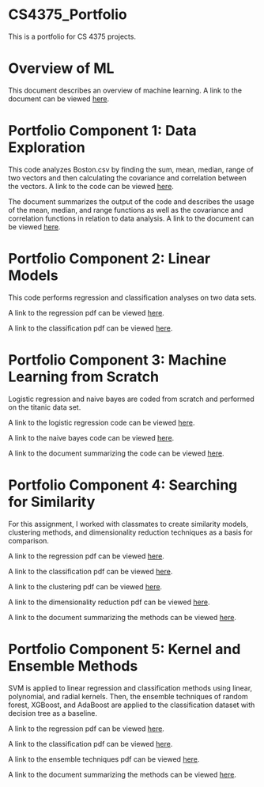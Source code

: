 # CS4375_Portfolio
This is a portfolio for CS 4375 projects.

# Overview of ML
This document describes an overview of machine learning.
A link to the document can be viewed [here](https://github.com/jchang7102/CS4375_Portfolio/blob/main/1_Overview_of_ML/Overview_of_ML.pdf).

# Portfolio Component 1: Data Exploration
This code analyzes Boston.csv by finding the sum, mean, median, range of two vectors and then calculating the covariance and correlation between the vectors.
A link to the code can be viewed [here](https://github.com/jchang7102/CS4375_Portfolio/blob/main/2_Data_Exploration/Data_Exploration.cpp).

The document summarizes the output of the code and describes the usage of the mean, median, and range functions as well as the covariance and correlation functions in relation to data analysis.
A link to the document can be viewed [here](https://github.com/jchang7102/CS4375_Portfolio/blob/main/2_Data_Exploration/Data_Exploration.pdf).

# Portfolio Component 2: Linear Models
This code performs regression and classification analyses on two data sets.

A link to the regression pdf can be viewed [here](https://github.com/jchang7102/CS4375_Portfolio/blob/main/Regression.pdf).

A link to the classification pdf can be viewed [here](https://github.com/jchang7102/CS4375_Portfolio/blob/main/Classification.pdf).

# Portfolio Component 3: Machine Learning from Scratch
Logistic regression and naive bayes are coded from scratch and performed on the titanic data set.

A link to the logistic regression code can be viewed [here](https://github.com/jchang7102/CS4375_Portfolio/blob/main/logistic_regression.cpp).

A link to the naive bayes code can be viewed [here](https://github.com/jchang7102/CS4375_Portfolio/blob/main/naive-bayes.cpp).

A link to the document summarizing the code can be viewed [here](https://github.com/jchang7102/CS4375_Portfolio/blob/main/ML%20from%20Scratch.pdf).

# Portfolio Component 4: Searching for Similarity
For this assignment, I worked with classmates to create similarity models, clustering methods, and dimensionality reduction techniques as a basis for comparison.

A link to the regression pdf can be viewed [here](https://github.com/jchang7102/CS4375_Portfolio/blob/main/5_Searching_for_Similarity/Similarity_Regression.pdf).

A link to the classification pdf can be viewed [here](https://github.com/jchang7102/CS4375_Portfolio/blob/main/5_Searching_for_Similarity/Classification.pdf).

A link to the clustering pdf can be viewed [here](https://github.com/jchang7102/CS4375_Portfolio/blob/main/5_Searching_for_Similarity/Clustering.pdf).

A link to the dimensionality reduction pdf can be viewed [here](https://github.com/jchang7102/CS4375_Portfolio/blob/main/5_Searching_for_Similarity/DimensionalityReduction.pdf).

A link to the document summarizing the methods can be viewed [here](https://github.com/jchang7102/CS4375_Portfolio/blob/main/5_Searching_for_Similarity/Portfolio_Similarity.pdf).

# Portfolio Component 5: Kernel and Ensemble Methods
SVM is applied to linear regression and classification methods using linear, polynomial, and radial kernels. Then, the ensemble techniques of random forest, XGBoost, and AdaBoost are applied to the classification dataset with decision tree as a baseline.

A link to the regression pdf can be viewed [here](https://github.com/jchang7102/CS4375_Portfolio/blob/main/6_Kernel_and_Ensemble_Methods/SVMRegression.pdf).

A link to the classification pdf can be viewed [here]().

A link to the ensemble techniques pdf can be viewed [here](https://github.com/jchang7102/CS4375_Portfolio/blob/main/6_Kernel_and_Ensemble_Methods/EnsembleTechniques.pdf).

A link to the document summarizing the methods can be viewed [here](https://github.com/jchang7102/CS4375_Portfolio/blob/main/5_Searching_for_Similarity/Portfolio_Similarity.pdf).
